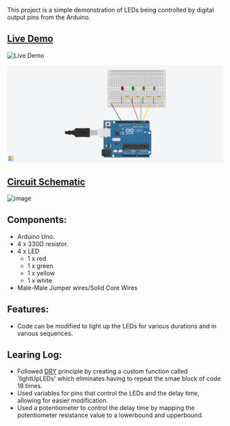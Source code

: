 This project is a simple demonstration of LEDs being controlled by digital output pins from the Arduino.

## [Live Demo](https://photos.app.goo.gl/kbSpqQtSDE8vLa9U7)
![Live Demo](https://photos.app.goo.gl/kbSpqQtSDE8vLa9U7)

![Image of Circuit](https://github.com/MFarabi619/Arduino/blob/main/4%20LED%20Digital%20Output/4%20LED%20Digital%20Output.png)

## [Circuit Schematic](https://github.com/MFarabi619/Arduino/blob/main/4%20LED%20Digital%20Output/4%20LED%20Digital%20Output.pdf)
![image](https://github.com/MFarabi619/Arduino/assets/54924158/9f2b189f-d694-4c64-9737-cdb107aea536)


## Components:
- Arduino Uno.
- 4 x 330Ω resistor.
- 4 x LED
  - 1 x red
  - 1 x green
  - 1 x yellow
  - 1 x white
- Male-Male Jumper wires/Solid Core Wires

## Features:

- Code can be modified to light up the LEDs for various durations and in various sequences.

## Learing Log:
- Followed [DRY](https://en.wikipedia.org/wiki/Don%27t_repeat_yourself) principle by creating a custom function called 'lightUpLEDs' which eliminates having to repeat the smae block of code 18 times.
- Used variables for pins that control the LEDs and the delay time, allowing for easier modification.
- Used a potentiometer to control the delay time by mapping the potentiometer resistance value to a lowerbound and upperbound.
